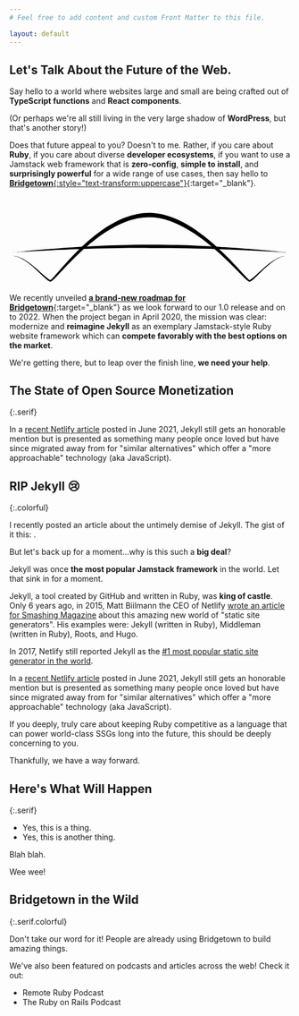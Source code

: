 ```yaml
---
# Feel free to add content and custom Front Matter to this file.

layout: default
---
```


<section-wrapper style="padding-top:5rem"><section markdown="1">

## Let's Talk About the Future of the Web.

Say hello to a world where websites large and small are being crafted out of **TypeScript functions** and **React components**.

(Or perhaps we're all still living in the very large shadow of **WordPress**, but that's another story!)

Does that future appeal to you? Doesn't to me. Rather, if you care about **Ruby**, if you care about diverse **developer ecosystems**, if you want to use a Jamstack web framework that is **zero-config**, **simple to install**, and **surprisingly powerful** for a wide range of use cases, then say hello to [**Bridgetown**{:style="text-transform:uppercase"}](https://www.bridgetownrb.com){:target="_blank"}.

<p style="max-width: 800px;margin-left: auto;margin-right: auto;margin-top:3em"><svg xmlns="http://www.w3.org/2000/svg" width="100%" height="100%" viewBox="0 0 2261 589" version="1.1" xml:space="preserve" style="fill-rule:evenodd;clip-rule:evenodd;stroke-linejoin:round;stroke-miterlimit:2;">
  <g transform="matrix(1,0,0,1,-169.817,-343.833)">
    <g transform="matrix(1,0,0,1,0,2.05086)">
      <path d="M199.989,700.467C231.712,701.802 266.106,718.293 299.955,741.362C358.615,781.34 415.512,841.048 453.954,876.223C474.926,895.413 491.582,906.876 500.172,906.793C506.773,906.728 524.299,892.16 549.222,865.93C619.598,791.862 763.563,626.953 940.949,511.512C1050.61,440.149 1173.02,387.225 1299.78,389.661C1421.5,390.494 1543.52,446.408 1654.7,519.499C1830.26,634.91 1978.54,794.702 2050.43,866.793C2075.98,892.407 2093.64,906.67 2099.68,906.847C2108.72,907.112 2125.32,895.473 2145.98,875.864C2183.84,839.935 2239.57,778.858 2298.84,738.933C2332.29,716.398 2366.84,700.61 2400,700C2366.55,699.286 2331.06,713.811 2296.46,735.251C2235.43,773.068 2177.28,832.411 2137.97,867.111C2120.42,882.6 2107.74,893.636 2100.32,893.153C2099.01,893.067 2097.32,891.075 2094.41,888.622C2086.83,882.218 2075.89,870.854 2061.81,855.804C1991.54,780.665 1846.99,613.94 1671.94,493.83C1556.68,414.741 1428.08,356.648 1300.22,354.339C1166.91,353.581 1038.08,409.173 924.336,486.546C747.351,606.939 606.825,778.496 537.873,855.459C524.096,870.837 513.32,882.397 505.726,888.826C502.913,891.208 501.222,893.15 499.828,893.207C492.708,893.499 479.809,882.583 461.897,867.249C422.147,833.222 362.881,775.378 302.603,737.327C267.54,715.193 232.151,699.748 200.011,699.533C199.754,699.527 199.54,699.731 199.533,699.989C199.527,700.246 199.731,700.46 199.989,700.467Z" fill="var(--color-dark-green)"></path>
    </g>
    <g transform="matrix(1,0,0,1,0,-25.0032)">
      <path d="M200.036,700.354C200.036,700.354 423.691,681.946 749.837,671.44C835.238,668.689 927.645,666.441 1024.92,664.985C1113.16,663.665 1205.38,662.786 1299.98,663.443C1374.99,663.276 1448.62,664.16 1520.02,665.092C1637.33,666.625 1748.6,669.177 1850.12,672.41C2175.26,682.764 2400,700 2400,700C2400,700 2175.91,673.569 1850.94,654.28C1749.39,648.251 1638,642.92 1520.54,639.693C1448.99,637.727 1375.19,636.876 1300.02,636.529C1205.19,636.963 1112.77,638.44 1024.37,641.252C926.966,644.35 834.475,648.801 749.036,653.817C423.033,672.957 199.964,699.646 199.964,699.646C199.769,699.666 199.626,699.84 199.646,700.036C199.666,700.231 199.84,700.374 200.036,700.354Z" fill="var(--color-brick)"></path>
    </g>
  </g>
</svg></p>


We recently unveiled [**a brand-new roadmap for Bridgetown**](https://www.bridgetownrb.com/future/roadmap-to-1.0/){:target="_blank"} as we look forward to our 1.0 release and on to 2022. When the project began in April 2020, the mission was clear: modernize and **reimagine Jekyll** as an exemplary Jamstack-style Ruby website framework which can **compete favorably with the best options on the market**.

We're getting there, but to leap over the finish line, **we need your help**.

</section></section-wrapper>


<section-wrapper invert><section markdown="1">

<p class="heading-icon">
  <sl-icon library="remixicon" name="buildings/bank"></sl-icon>
</p>

## The State of Open Source Monetization
{:.serif}

In a [recent Netlify article](https://www.netlify.com/blog/2021/06/02/10-static-site-generators-to-watch-in-2021/) posted in June 2021, Jekyll still gets an honorable mention but is presented as something many people once loved but have since migrated away from for "similar alternatives" which offer a "more approachable" technology (aka JavaScript).


</section></section-wrapper>


<section-wrapper><section markdown="1">

<p class="heading-icon">
  <sl-icon library="remixicon" name="system/alert"></sl-icon>
</p>

## RIP Jekyll 😢
{:.colorful}

I recently posted an article about the untimely demise of Jekyll. The gist of it this: .

But let's back up for a moment…why is this such a **big deal**?

Jekyll was once **the most popular Jamstack framework** in the world. Let that sink in for a moment.

Jekyll, a tool created by GitHub and written in Ruby, was **king of castle**. Only 6 years ago, in 2015, Matt Biilmann the CEO of Netlify [wrote an article for Smashing Magazine](https://www.netlify.com/blog/2015/11/16/smashing-magazine-static-website-generators-reviewed-jekyll-middleman-roots-hugo/) about this amazing new world of "static site generators". His examples were: Jekyll (written in Ruby), Middleman (written in Ruby), Roots, and Hugo.

In 2017, Netlify still reported Jekyll as the [#1 most popular static site generator in the world](https://www.netlify.com/blog/2017/05/25/top-ten-static-site-generators-of-2017/).

In a [recent Netlify article](https://www.netlify.com/blog/2021/06/02/10-static-site-generators-to-watch-in-2021/) posted in June 2021, Jekyll still gets an honorable mention but is presented as something many people once loved but have since migrated away from for "similar alternatives" which offer a "more approachable" technology (aka JavaScript).

If you deeply, truly care about keeping Ruby competitive as a language that can power world-class SSGs long into the future, this should be deeply concerning to you.

Thankfully, we have a way forward.

</section></section-wrapper>

<section-wrapper invert><section markdown="1">

## Here's What Will Happen
{:.serif}

* Yes, this is a thing.
* Yes, this is another thing.

Blah blah.

Wee wee!

</section></section-wrapper>

<section-wrapper><section markdown="1">

## Bridgetown in the Wild
{:.serif.colorful}

Don't take our word for it! People are already using Bridgetown to build amazing things.

We've also been featured on podcasts and articles across the web! Check it out:

* Remote Ruby Podcast
* The Ruby on Rails Podcast

</section></section-wrapper>
